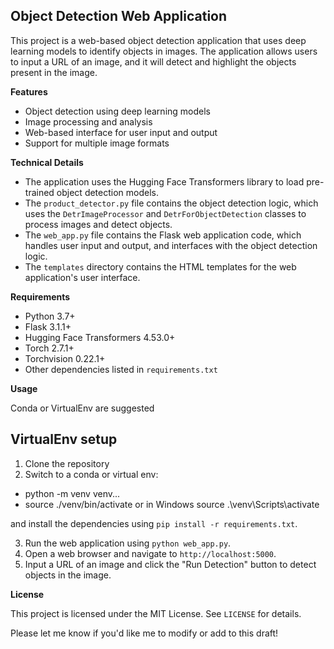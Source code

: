 ## Object Detection Web Application

This project is a web-based object detection application that uses deep learning models to identify objects in images. The application allows users to input a URL of an image, and it will detect and highlight the objects present in the image.

**Features**

* Object detection using deep learning models
* Image processing and analysis
* Web-based interface for user input and output
* Support for multiple image formats

**Technical Details**

* The application uses the Hugging Face Transformers library to load pre-trained object detection models.
* The `product_detector.py` file contains the object detection logic, which uses the `DetrImageProcessor` and `DetrForObjectDetection` classes to process images and detect objects.
* The `web_app.py` file contains the Flask web application code, which handles user input and output, and interfaces with the object detection logic.
* The `templates` directory contains the HTML templates for the web application's user interface.

**Requirements**

* Python 3.7+
* Flask 3.1.1+
* Hugging Face Transformers 4.53.0+
* Torch 2.7.1+
* Torchvision 0.22.1+
* Other dependencies listed in `requirements.txt`

**Usage**

Conda or VirtualEnv are suggested

## VirtualEnv setup

  
1. Clone the repository 
2. Switch to a conda or virtual env:

- python -m venv venv...
- source ./venv/bin/activate or in Windows source .\venv\Scripts\activate

and install the dependencies using `pip install -r requirements.txt`.

3. Run the web application using `python web_app.py`.
4. Open a web browser and navigate to `http://localhost:5000`.
5. Input a URL of an image and click the "Run Detection" button to detect objects in the image.

**License**

This project is licensed under the MIT License. See `LICENSE` for details.

Please let me know if you'd like me to modify or add to this draft!